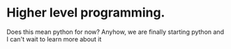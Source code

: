 # Higher level programming.
Does this mean python for now?
Anyhow, we are finally starting python and I can't wait to learn more about it

